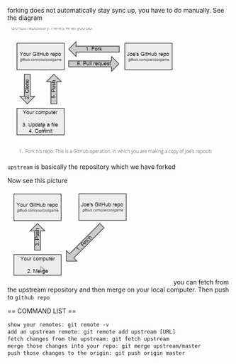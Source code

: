 forking does not automatically stay sync up, you have to do manually. See the diagram

![link](https://github.com/rakeshsukla53/github-tips-tricks/blob/master/git%20upstream/git%20upstream%20view.png)

`upstream`  is basically the repository which we have forked 

Now see this picture
![link](https://github.com/rakeshsukla53/github-tips-tricks/blob/master/git%20upstream/fetch%20and%20merge%20upstream%20example.png)
you can fetch from the upstream repository and then merge on your local computer. Then push to `github repo`

== COMMAND LIST ==

    show your remotes: git remote -v
    add an upstream remote: git remote add upstream [URL]
    fetch changes from the upstream: git fetch upstream
    merge those changes into your repo: git merge upstream/master
    push those changes to the origin: git push origin master

